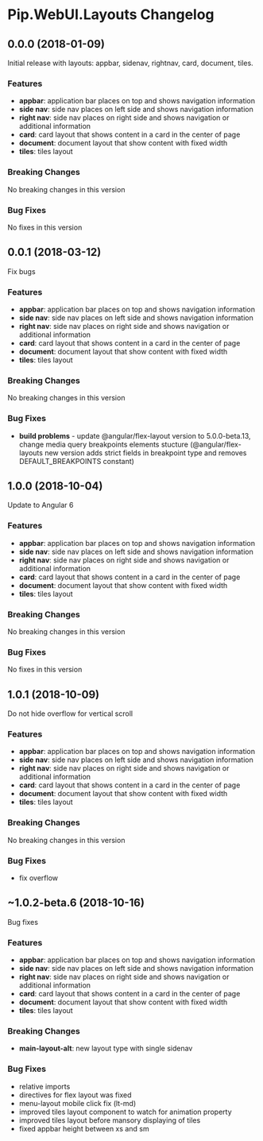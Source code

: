 # Pip.WebUI.Layouts Changelog

## <a name="0.0.0"></a> 0.0.0 (2018-01-09)

Initial release with layouts: appbar, sidenav, rightnav, card, document, tiles.

### Features
* **appbar**: application bar places on top and shows navigation information
* **side nav**: side nav places on left side and shows navigation information
* **right nav**: side nav places on right side and shows navigation or additional information
* **card**: card layout that shows content in a card in the center of page
* **document**: document layout that show content with fixed width
* **tiles**: tiles layout

### Breaking Changes
No breaking changes in this version

### Bug Fixes
No fixes in this version 

## <a name="0.0.1"></a> 0.0.1 (2018-03-12)

Fix bugs

### Features
* **appbar**: application bar places on top and shows navigation information
* **side nav**: side nav places on left side and shows navigation information
* **right nav**: side nav places on right side and shows navigation or additional information
* **card**: card layout that shows content in a card in the center of page
* **document**: document layout that show content with fixed width
* **tiles**: tiles layout

### Breaking Changes
No breaking changes in this version

### Bug Fixes
* **build problems** - update @angular/flex-layout version to 5.0.0-beta.13, change media query breakpoints elements stucture (@angular/flex-layouts new version adds strict fields in breakpoint type and removes DEFAULT_BREAKPOINTS constant)


## <a name="1.0.0"></a> 1.0.0 (2018-10-04)

Update to Angular 6

### Features
* **appbar**: application bar places on top and shows navigation information
* **side nav**: side nav places on left side and shows navigation information
* **right nav**: side nav places on right side and shows navigation or additional information
* **card**: card layout that shows content in a card in the center of page
* **document**: document layout that show content with fixed width
* **tiles**: tiles layout

### Breaking Changes
No breaking changes in this version

### Bug Fixes
No fixes in this version 

## <a name="1.0.1"></a> 1.0.1 (2018-10-09)

Do not hide overflow for vertical scroll

### Features
* **appbar**: application bar places on top and shows navigation information
* **side nav**: side nav places on left side and shows navigation information
* **right nav**: side nav places on right side and shows navigation or additional information
* **card**: card layout that shows content in a card in the center of page
* **document**: document layout that show content with fixed width
* **tiles**: tiles layout

### Breaking Changes
No breaking changes in this version

### Bug Fixes
* fix overflow


## <a name="1.0.2"></a> ~1.0.2-beta.6 (2018-10-16)

Bug fixes

### Features
* **appbar**: application bar places on top and shows navigation information
* **side nav**: side nav places on left side and shows navigation information
* **right nav**: side nav places on right side and shows navigation or additional information
* **card**: card layout that shows content in a card in the center of page
* **document**: document layout that show content with fixed width
* **tiles**: tiles layout

### Breaking Changes
* **main-layout-alt**: new layout type with single sidenav

### Bug Fixes
* relative imports
* directives for flex layout was fixed
* menu-layout mobile click fix (lt-md)
* improved tiles layout component to watch for animation property
* improved tiles layout before mansory displaying of tiles
* fixed appbar height between xs and sm